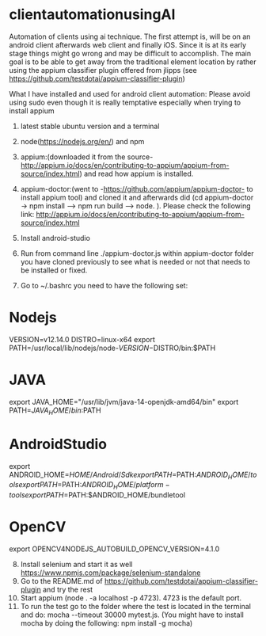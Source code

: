 # clientautomationusingAI

Automation of clients using ai technique.
The first attempt is, will be on an android client afterwards web client and finally iOS.
Since it is at its early stage things might go wrong and may be difficult to accomplish.
The main goal is to be able to get away from the traditional element location by rather using the appium classifier plugin
offered from  jlipps (see https://github.com/testdotai/appium-classifier-plugin)

What I have installed and used for android client automation: Please avoid using sudo even though it is really temptative especially when trying to install appium
1) latest stable ubuntu version  and a terminal
2) node(https://nodejs.org/en/) and npm
3) appium:(downloaded it from the source-http://appium.io/docs/en/contributing-to-appium/appium-from-source/index.html) and read how appium is installed.
4) appium-doctor:(went to -https://github.com/appium/appium-doctor- to install appium tool) and cloned it and afterwards did (cd appium-doctor -> npm install --> npm run build --> node. ). Please check the following link: http://appium.io/docs/en/contributing-to-appium/appium-from-source/index.html

5) Install android-studio

6) Run from command line ./appium-doctor.js within appium-doctor folder you have cloned previously to see what is needed or not that needs to be installed or fixed.


7) Go to  ~/.bashrc you need to have the following set: 

# Nodejs

VERSION=v12.14.0
DISTRO=linux-x64
export PATH=/usr/local/lib/nodejs/node-$VERSION-$DISTRO/bin:$PATH


# JAVA

export JAVA_HOME="/usr/lib/jvm/java-14-openjdk-amd64/bin"
export PATH=${JAVA_HOME}/bin:$PATH


# AndroidStudio

export ANDROID_HOME=$HOME/Android/Sdk
export PATH=$PATH:$ANDROID_HOME/tools
export PATH=$PATH:$ANDROID_HOME/platform-tools
export PATH=$PATH:$ANDROID_HOME/bundletool


# OpenCV

export OPENCV4NODEJS_AUTOBUILD_OPENCV_VERSION=4.1.0

8) Install selenium and start it as well https://www.npmjs.com/package/selenium-standalone
9) Go to the README.md of https://github.com/testdotai/appium-classifier-plugin and try the rest
10) Start appium (node . -a localhost -p 4723). 4723 is the default port.
11) To run the test go to the folder where the test is located in the terminal and do: mocha --timeout 30000 mytest.js. (You might have to install mocha by doing the following: npm install -g mocha)
